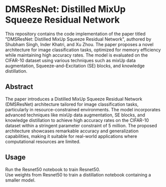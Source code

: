 # DMSResNet: Distilled MixUp Squeeze Residual Network

This repository contains the code implementation of the paper titled "DMSResNet: Distilled MixUp Squeeze Residual Network", authored by Shubham Singh, Inder Khatri, and Xu Zhou. The paper proposes a novel architecture for image classification tasks, optimized for memory efficiency while maintaining high accuracy rates. The model is evaluated on the CIFAR-10 dataset using various techniques such as mixUp data augmentation, Squeeze-and-Excitation (SE) blocks, and knowledge distillation.

## Abstract

The paper introduces a Distilled MixUp Squeeze Residual Network (DMSResNet) architecture tailored for image classification tasks, particularly in resource-constrained environments. 
The model incorporates advanced techniques like mixUp data augmentation, SE blocks, and knowledge distillation to achieve high accuracy rates on the CIFAR-10 dataset within a stringent parameter 
constraint of 5 million. The proposed architecture showcases remarkable accuracy and generalization capabilities, making it suitable for real-world applications where computational resources are limited.

## Usage
Run the Resnet50 notebook to train Resnet50. <br>
Use weights from Resnet50 to train a distillation notebook containing a smaller model. 
